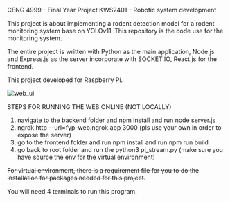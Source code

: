 CENG 4999 - Final Year Project KWS2401 – Robotic system development

This project is about implementing a rodent detection model for a rodent monitoring system base on YOLOv11 .This repository is the code use for the monitoring system.

The entire project is written with Python as the main application, Node.js and Express.js as the server incorporate with SOCKET.IO, React.js for the frontend.

This project developed for Raspberry Pi. 

![web_ui](https://github.com/user-attachments/assets/c1c0256c-fd54-4576-88b0-a957bf6d123e)

STEPS FOR RUNNING THE WEB ONLINE (NOT LOCALLY)
1. navigate to the backend folder and npm install and  run node server.js
2. ngrok http --url=fyp-web.ngrok.app 3000 (pls use your own in order to expose the server)
3. go to the frontend folder and run npm install and  run npm run build
4. go back to root folder and run the python3 pi_stream.py 
(make sure you have source the env for the virtual environment)

~~For virtual environment, there is a requirement file for you to do the installation for packages needed for this project.~~


You will need 4 terminals to run this program.
